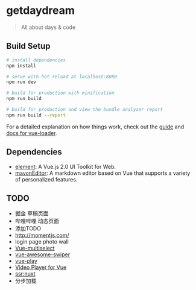 # getdaydream

> All about days & code

## Build Setup

``` bash
# install dependencies
npm install

# serve with hot reload at localhost:8080
npm run dev

# build for production with minification
npm run build

# build for production and view the bundle analyzer report
npm run build --report
```

For a detailed explanation on how things work, check out the [guide](http://vuejs-templates.github.io/webpack/) and [docs for vue-loader](http://vuejs.github.io/vue-loader).

## Dependencies
- [element](http://element-cn.eleme.io/#/zh-CN/component/installation): A Vue.js 2.0 UI Toolkit for Web.
- [mavonEditor](https://github.com/hinesboy/mavonEditor): A markdown editor based on Vue that supports a variety of personalized features.

## TODO
* 掘金 草稿页面
* 哔哩哔哩 动态页面
* 添加TODO
* http://momentjs.com/
* login page photo wall
* [Vue-multiselect](https://vue-multiselect.js.org/)
* [vue-awesome-swiper](https://github.com/surmon-china/vue-awesome-swiper)
* [vue-play](https://github.com/vue-play/vue-play)
* [Video Player for Vue](https://surmon-china.github.io/vue-video-player/)
* [ssr:nuxt](https://zh.nuxtjs.org/guide/installation)
* 分步加载